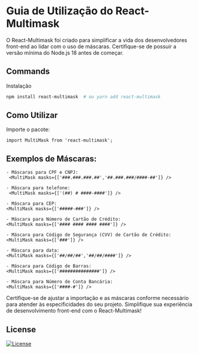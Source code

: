 # Guia de Utilização do React-Multimask

O React-Multimask foi criado para simplificar a vida dos desenvolvedores front-end ao lidar com o uso de máscaras. Certifique-se de possuir a versão mínima do Node.js 18 antes de começar.

## Commands

Instalação

```bash
npm install react-multimask  # ou yarn add react-multimask
```
## Como Utilizar

Importe o pacote:
```JSX
import MultiMask from 'react-multimask';
```

## Exemplos de Máscaras:
```JSX
- Máscaras para CPF e CNPJ:
 <MultiMask masks={['###.###.###.##','##.###.###/####-##']} />

- Máscara para telefone:
 <MultiMask masks={['(##) # ####-####']} />

- Máscara para CEP:
<MultiMask masks={['#####-###']} />

- Máscara para Número de Cartão de Crédito:
<MultiMask masks={['#### #### #### ####']} />

- Máscara para Código de Segurança (CVV) de Cartão de Crédito:
<MultiMask masks={['###']} />

- Máscara para data:
<MultiMask masks={['##/##/##','##/##/####']} />

- Máscara para Código de Barras:
<MultiMask masks={['###############']} />

- Máscara para Número de Conta Bancária:
<MultiMask masks={['####-#']} />
```
Certifique-se de ajustar a importação e as máscaras conforme necessário para atender às especificidades do seu projeto. Simplifique sua experiência de desenvolvimento front-end com o React-Multimask!

## License
[![License](http://img.shields.io/:license-mit-blue.svg?style=flat-square)](http://badges.mit-license.org)